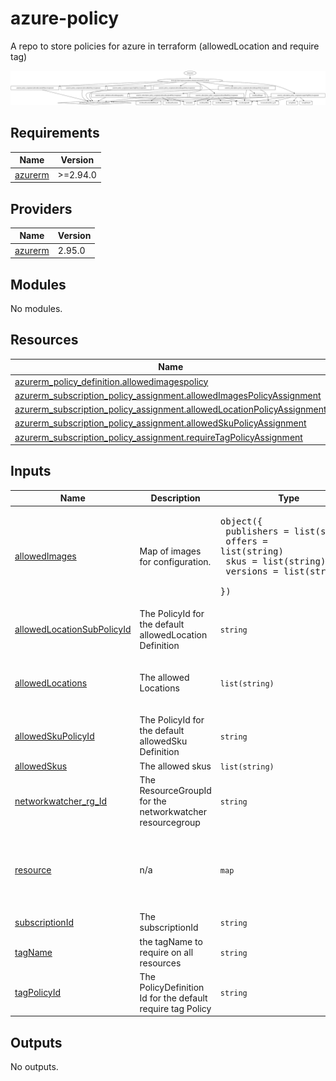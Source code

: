 # azure-policy

A repo to store policies for azure in terraform (allowedLocation and require tag)

![Alt text](./graph.svg)
<!-- BEGIN_TF_DOCS -->
## Requirements

| Name | Version |
|------|---------|
| <a name="requirement_azurerm"></a> [azurerm](#requirement\_azurerm) | >=2.94.0 |

## Providers

| Name | Version |
|------|---------|
| <a name="provider_azurerm"></a> [azurerm](#provider\_azurerm) | 2.95.0 |

## Modules

No modules.

## Resources

| Name | Type |
|------|------|
| [azurerm_policy_definition.allowedimagespolicy](https://registry.terraform.io/providers/hashicorp/azurerm/latest/docs/resources/policy_definition) | resource |
| [azurerm_subscription_policy_assignment.allowedImagesPolicyAssignment](https://registry.terraform.io/providers/hashicorp/azurerm/latest/docs/resources/subscription_policy_assignment) | resource |
| [azurerm_subscription_policy_assignment.allowedLocationPolicyAssignment](https://registry.terraform.io/providers/hashicorp/azurerm/latest/docs/resources/subscription_policy_assignment) | resource |
| [azurerm_subscription_policy_assignment.allowedSkuPolicyAssignment](https://registry.terraform.io/providers/hashicorp/azurerm/latest/docs/resources/subscription_policy_assignment) | resource |
| [azurerm_subscription_policy_assignment.requireTagPolicyAssignment](https://registry.terraform.io/providers/hashicorp/azurerm/latest/docs/resources/subscription_policy_assignment) | resource |

## Inputs

| Name | Description | Type | Default | Required |
|------|-------------|------|---------|:--------:|
| <a name="input_allowedImages"></a> [allowedImages](#input\_allowedImages) | Map of images for configuration. | <pre>object({<br>    publishers = list(string)<br>    offers     = list(string)<br>    skus       = list(string)<br>    versions   = list(string)<br>  })</pre> | n/a | yes |
| <a name="input_allowedLocationSubPolicyId"></a> [allowedLocationSubPolicyId](#input\_allowedLocationSubPolicyId) | The PolicyId for the default allowedLocation Definition | `string` | `"PolId"` | no |
| <a name="input_allowedLocations"></a> [allowedLocations](#input\_allowedLocations) | The allowed Locations | `list(string)` | <pre>[<br>  "Germany West Central",<br>  "West Europe"<br>]</pre> | no |
| <a name="input_allowedSkuPolicyId"></a> [allowedSkuPolicyId](#input\_allowedSkuPolicyId) | The PolicyId for the default allowedSku Definition | `string` | `"PolId"` | no |
| <a name="input_allowedSkus"></a> [allowedSkus](#input\_allowedSkus) | The allowed skus | `list(string)` | n/a | yes |
| <a name="input_networkwatcher_rg_Id"></a> [networkwatcher\_rg\_Id](#input\_networkwatcher\_rg\_Id) | The ResourceGroupId for the networkwatcher resourcegroup | `string` | `"rg"` | no |
| <a name="input_resource"></a> [resource](#input\_resource) | n/a | `map` | <pre>{<br>  "location": "Germany West Central",<br>  "prefix": "tf-managed-policy",<br>  "project": "az-900-prep"<br>}</pre> | no |
| <a name="input_subscriptionId"></a> [subscriptionId](#input\_subscriptionId) | The subscriptionId | `string` | `"SubId"` | no |
| <a name="input_tagName"></a> [tagName](#input\_tagName) | the tagName to require on all resources | `string` | `"project"` | no |
| <a name="input_tagPolicyId"></a> [tagPolicyId](#input\_tagPolicyId) | The PolicyDefinition Id for the default require tag Policy | `string` | `"PolId"` | no |

## Outputs

No outputs.
<!-- END_TF_DOCS -->